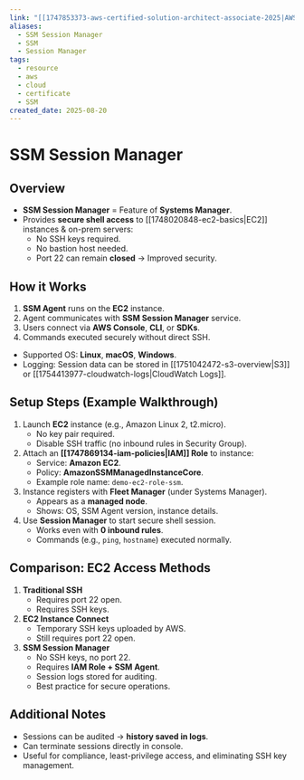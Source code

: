 ```yaml
---
link: "[[1747853373-aws-certified-solution-architect-associate-2025|AWS Certified Solution Architect Associate 2025]]"
aliases:
  - SSM Session Manager
  - SSM
  - Session Manager
tags:
  - resource
  - aws
  - cloud
  - certificate
  - SSM
created_date: 2025-08-20
---
```

# SSM Session Manager
## Overview
- **SSM Session Manager** = Feature of **Systems Manager**.  
- Provides **secure shell access** to [[1748020848-ec2-basics|EC2]] instances & on-prem servers:  
  - No SSH keys required.  
  - No bastion host needed.  
  - Port 22 can remain **closed** → Improved security.  

## How it Works
1. **SSM Agent** runs on the **EC2** instance.  
2. Agent communicates with **SSM Session Manager** service.  
3. Users connect via **AWS Console**, **CLI**, or **SDKs**.  
4. Commands executed securely without direct SSH.  
- Supported OS: **Linux**, **macOS**, **Windows**.  
- Logging: Session data can be stored in [[1751042472-s3-overview|S3]] or [[1754413977-cloudwatch-logs|CloudWatch Logs]].  

## Setup Steps (Example Walkthrough)
1. Launch **EC2** instance (e.g., Amazon Linux 2, t2.micro).  
   - No key pair required.  
   - Disable SSH traffic (no inbound rules in Security Group).  
2. Attach an **[[1747869134-iam-policies|IAM]] Role** to instance:  
   - Service: **Amazon EC2**.  
   - Policy: **AmazonSSMManagedInstanceCore**.  
   - Example role name: `demo-ec2-role-ssm`.  
3. Instance registers with **Fleet Manager** (under Systems Manager).  
   - Appears as a **managed node**.  
   - Shows: OS, SSM Agent version, instance details.  
4. Use **Session Manager** to start secure shell session.  
   - Works even with **0 inbound rules**.  
   - Commands (e.g., `ping`, `hostname`) executed normally.  

## Comparison: EC2 Access Methods
1. **Traditional SSH**  
   - Requires port 22 open.  
   - Requires SSH keys.  
2. **EC2 Instance Connect**  
   - Temporary SSH keys uploaded by AWS.  
   - Still requires port 22 open.  
3. **SSM Session Manager**  
   - No SSH keys, no port 22.  
   - Requires **IAM Role + SSM Agent**.  
   - Session logs stored for auditing.  
   - Best practice for secure operations.  

## Additional Notes
- Sessions can be audited → **history saved in logs**.  
- Can terminate sessions directly in console.  
- Useful for compliance, least-privilege access, and eliminating SSH key management.  
